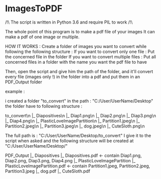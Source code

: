 # ImagesToPDF
/!\ The script is written in Python 3.6 and require PIL to work /!\

The whole point of this program is to make a pdf file of your images
It can make a pdf of one image or multiple.

HOW IT WORKS : 
Create a folder of images you want to convert while following the following structure :
  If you want to convert only one file :
    Put the concerned file in the folder
  If you want to convert multiple files :
    Put all concerned files in a folder with the name you want the pdf file to have
    
Then, open the script and give him the path of the folder, and it'll convert every file (images only !) in the folder into a pdf and put them in an PDF_Output folder

example : 

i created a folder "to_convert" in the path : "C:/User/UserName/Desktop"
the folder have to following structure :

to_convert\n
  |_ Diapositives\n
        |_ Diap1.png\n
        |_ Diap2.png\n
        |_ Diap3.png\n
        |_ Diap4.png\n
   |_ PlasticLoveImagePartition\n
        |_ Partition1.jpeg\n
        |_ Partition2.jpeg\n
        |_ Partition3.jpeg\n
   |_ dog.jpeg\n
   |_ CuteSloth.png\n

The full path is : "C:/User/UserName/Desktop/to_convert"
I give it to the script when asked and the following structure will be created at "C:/User/UserName/Desktop/"

PDF_Output
   |_ Diapositives
        |_ Diapositives.pdf   <- contain Diap1.png, Diap2.png, Diap3.png, Diap4.png
   |_ PlasticLoveImagePartition
        |_ PlasticLoveImagePartition.pdf <- contain Partition1.jpeg, Partition2.jpeg, Partition3.jpeg
   |_ dog.pdf
   |_ CuteSloth.pdf
